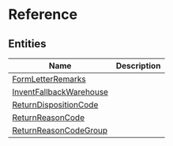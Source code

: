 
# Reference


## Entities

|Name|Description|
|---|---|
|[FormLetterRemarks](FormLetterRemarks.cdm.json)||
|[InventFallbackWarehouse](InventFallbackWarehouse.cdm.json)||
|[ReturnDispositionCode](ReturnDispositionCode.cdm.json)||
|[ReturnReasonCode](ReturnReasonCode.cdm.json)||
|[ReturnReasonCodeGroup](ReturnReasonCodeGroup.cdm.json)||
